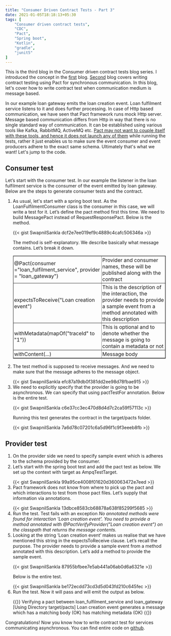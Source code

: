 ```yaml
---
title: "Consumer Driven Contract Tests - Part 3"
date: 2021-01-05T18:18:13+05:30
tags: [
    "Consumer driven contract tests",
    "CDC",
    "Pact",
    "Spring boot",
    "Kotlin",
    "gradle",
    "junit5"
]
---
```

This is the third blog in the Consumer driven contract tests blog series. I introduced the concept in the <a href="https://swapnilsankla.me/post/consumer-driven-contract-tests-part-1/">first</a> blog. <a href="https://swapnilsankla.me/post/consumer-driven-contract-tests-part-2/">Second</a> blog covers writing contract testing using Pact for synchronous communication. In this blog, let's cover how to write contract test when communication medium is message based. 

In our example loan gateway emits the loan creation event. Loan fulfilment service listens to it and does further processing. In case of Http based communication, we have seen that Pact framework runs mock Http server. Message based communication differs from Http in way that there is no single standard way of communication. It can be established using various tools like Kafka, RabbitMQ, ActiveMQ etc. <u>Pact may not want to couple itself with these tools, and hence it does not launch any of them</u> while running the tests, rather it just enables us to make sure the event consumer and event producers adhere to the exact same schema. Ultimately that's what we want! Let's jump to the code. 

<h2>Consumer test</h2>

Let’s start with the consumer test. In our example the listener in the loan fulfilment service is the consumer of the event emitted by loan gateway. Below are the steps to generate consumer tests and the contract.

<ol>
<li>
As usual, let's start with a spring boot test. As the LoanFulfilmentConsumer class is the consumer in this case, we will write a test for it. Let’s define the pact method first this time. We need to build MessagePact instead of RequestResponsePact. Below is the method.
<p></p>
{{< gist SwapnilSankla dcf2e7ee019ef9c4889c4cafc506346a >}}

The method is self-explanatory. We describe basically what message contains. Let’s break it down.

<p></p>
<table style="width:100%;table-layout: fixed" border="1px">
  <tr>
    <td style="padding: 2px;">@Pact(consumer ="loan_fulfilment_service", provider = "loan_gateway")</td>
    <td style="padding: 2px;">Provider and consumer names, these will be published along with the contract</td>
  </tr>
  <tr>
    <td style="padding: 2px;">expectsToReceive("Loan creation event")</td>
    <td style="padding: 2px;">This is the description of the interaction, the provider needs to provide a sample event from a method annotated with this description</td>
  </tr>
  <tr>
    <td style="padding: 2px;">withMetadata(mapOf("traceId" to "1"))</td>
    <td style="padding: 2px;">This is optional and to denote whether the message is going to contain a metadata or not</td>
  </tr>
  <tr>
    <td style="padding: 2px;">withContent(...)</td>
    <td style="padding: 2px;">Message body</td>
  </tr>   
</table>
<p></p>
</li>
<li>
The test method is supposed to receive messages. And we need to make sure that the message adheres to the message object. 
<p></p>
{{< gist SwapnilSankla efc87a19db0f381dd2ee98d78fbae915 >}}
</li>
<li>
We need to explicitly specify that the provider is going to be asynchronous. We can specify that using pactTestFor annotation. Below is the entire test.
<p></p>
{{< gist SwapnilSankla c6e37cc3ec470d8d4d7c2ca59f57113c >}}
<p></p>
Running this test generates the contract in the target/pacts folder.
<p></p>
{{< gist SwapnilSankla 7a6d78c07201c6a5d96f1c9f3eeeb8fb >}}
</li>
</ol>

<h2>Provider test</h2>
<ol>
<li>On the provider side we need to specify sample event which is adheres to the schema provided by the consumer.</li>
<li>Let’s start with the spring boot test and add the pact test as below. We set up the context with target as AmpqTestTarget.</li>
<p></p>
{{< gist SwapnilSankla 99a95ce4008f01620d360063472e7eed >}}
<li>Pact framework does not know from where to pick up the pact and which interactions to test from those pact files. Let’s supply that information via annotations.
<p></p>
{{< gist SwapnilSankla 13dbce8583cb68878a638f85299f5685 >}}
</li>
<li>Run the test. Test fails with an exception <i>No annotated methods were found for interaction 'Loan creation event'. You need to provide a method annotated with @PactVerifyProvider("Loan creation event") on the classpath that returns the message contents.</i></li>
<li>Looking at the string ‘Loan creation event’ makes us realise that we have mentioned this string in the expectsToReceive clause. Let’s recall the purpose. The provider needs to provide a sample event from a method annotated with this description. Let’s add a method to provide the sample event.
<p></p>
{{< gist SwapnilSankla 87955bfbee7e5ab441a06ab0d6a6321e >}}
<p></p>
Below is the entire test.
<p></p>
{{< gist SwapnilSankla be172ecdd73cd3d5d043fd210c645fec >}}
</li>
<li>
Run the test. Now it will pass and will emit the output as below.
<p></p>
{{<highlight "linenos=table">}}
Verifying a pact between loan_fulfilment_service and loan_gateway
  [Using Directory target/pacts]
  Loan creation event
    generates a message which
      has a matching body (OK)
      has matching metadata (OK)
{{</highlight >}}
</li>
</ol>

Congratulations! Now you know how to write contract test for services communicating asynchronous. You can find entire code on <a href="https://github.com/SwapnilSankla/cdc">github</a>. 